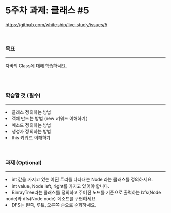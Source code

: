 # 5주차 과제: 클래스 #5
https://github.com/whiteship/live-study/issues/5

<br>
<h3>목표</h3>

***

자바의 Class에 대해 학습하세요.

<br>
<br>

<h3>학습할 것 (필수)</h3>

***

<ui>
  <li>클래스 정의하는 방법</li>
  <li>객체 만드는 방법 (new 키워드 이해하기)</li>
  <li>메소드 정의하는 방법</li>
  <li>생성자 정의하는 방법</li>
  <li>this 키워드 이해하기</li>
</ui>  

<br>
<br>

<h3>과제 (Optional)</h3>

***

<ui>
  <li>int 값을 가지고 있는 이진 트리를 나타내는 Node 라는 클래스를 정의하세요.</li>
  <li>int value, Node left, right를 가지고 있어야 합니다.</li>
  <li>BinrayTree라는 클래스를 정의하고 주어진 노드를 기준으로 출력하는 bfs(Node node)와 dfs(Node node) 메소드를 구현하세요.</li>
  <li>DFS는 왼쪽, 루트, 오른쪽 순으로 순회하세요.</li>
</ui>
